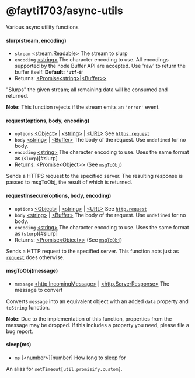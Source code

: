 # @fayti1703/async-utils
Various async utility functions

#### slurp(stream, encoding)
* `stream` [<stream.Readable\>][stream_readable] The stream to slurp
* `encoding` [<string\>][string] The character encoding to use. All encodings supported by the node Buffer API are accepted. Use 'raw' to return the buffer itself. **Default: `'utf-8'`**
* Returns: [<Promise][Promise][<string\>][string]|[<Buffer\>][buffer][\>][Promise]

"Slurps" the given stream; all remaining data will be consumed and returned.

**Note:** This function rejects if the stream emits an `'error'` event.

#### request(options, body, encoding)
* `options` [<Object\>][object] | [<string\>][string] | [<URL\>][url] See [`https.request`](https://nodejs.org/api/https.html#https_https_request_options_callback)
* `body` [<string\>][string] | [<Buffer\>][buffer] The body of the request. Use `undefined` for no body.
* `encoding` [<string\>][string] The character encoding to use. Uses the same format as (`slurp`)[#slurp]
* Returns: [<Promise][Promise][<Object\>][Object][\>][Promise] (See [`msgToObj`](#msgtoobjmessage))

Sends a HTTPS request to the specified server. The resulting response is passed to msgToObj, the result of which is returned.

#### requestInsecure(options, body, encoding)
* `options` [<Object\>][object] | [<string\>][string] | [<URL\>][url] See [`http.request`](https://nodejs.org/api/http.html#http_http_request_options_callback)
* `body` [<string\>][string] | [<Buffer\>][buffer] The body of the request. Use `undefined` for no body.
* `encoding` [<string\>][string] The character encoding to use. Uses the same format as (`slurp`)[#slurp]
* Returns: [<Promise][Promise][<Object\>][Object][\>][Promise] (See [`msgToObj`](#msgtoobjmessage))

Sends a HTTP request to the specified server. This function acts just as [`request`](#requestoptions-body-encoding) does otherwise.

#### msgToObj(message)
* `message` [<http.IncomingMessage\>][http_incomingmessage] | [<http.ServerResponse>][http_serverresponse] The message to convert

Converts `message` into an equivalent object with an added `data` property and `toString` function.

**Note:** Due to the implementation of this function, properties from the message may be dropped. If this includes a property you need, please file a bug report.

#### sleep(ms)
* `ms` [<number\>][number] How long to sleep for

An alias for `setTimeout[util.promisify.custom]`.

[stream_readable]: https://nodejs.org/api/stream.html#stream_class_stream_readable
[string]: https://developer.mozilla.org/en-US/docs/Web/JavaScript/Data_structures#String_type
[buffer]: https://nodejs.org/api/buffer.html#buffer_class_buffer
[Object]: https://developer.mozilla.org/en-US/docs/Web/JavaScript/Reference/Global_Objects/Object
[Promise]:https://developer.mozilla.org/en-US/docs/Web/JavaScript/Reference/Global_Objects/Promise
[url]: https://nodejs.org/api/url.html#url_the_whatwg_url_api
[http_incomingmessage]: https://nodejs.org/api/http.html#http_class_http_incomingmessage
[http_serverresponse]: https://nodejs.org/api/http.html#http_class_http_serverresponse
